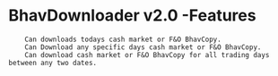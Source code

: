 # BhavDownloader v2.0 -Features

		Can downloads todays cash market or F&O BhavCopy.
		Can Download any specific days cash market or F&O BhavCopy.
		Can download cash market or F&O BhavCopy for all trading days between any two dates.


